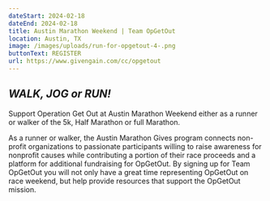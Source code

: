 ```yaml
---
dateStart: 2024-02-18
dateEnd: 2024-02-18
title: Austin Marathon Weekend | Team OpGetOut
location: Austin, TX
image: /images/uploads/run-for-opgetout-4-.png
buttonText: REGISTER
url: https://www.givengain.com/cc/opgetout
---
```

## ***WALK, JOG or RUN!***

Support Operation Get Out at Austin Marathon Weekend either as a runner or walker of the 5k, Half Marathon or full Marathon. 

As a runner or walker, the Austin Marathon Gives program connects non-profit organizations to passionate participants willing to raise awareness for nonprofit causes while contributing a portion of their race proceeds and a platform for additional fundraising for OpGetOut. By signing up for Team OpGetOut you will not only have a great time representing OpGetOut on race weekend, but help provide resources that support the OpGetOut mission.